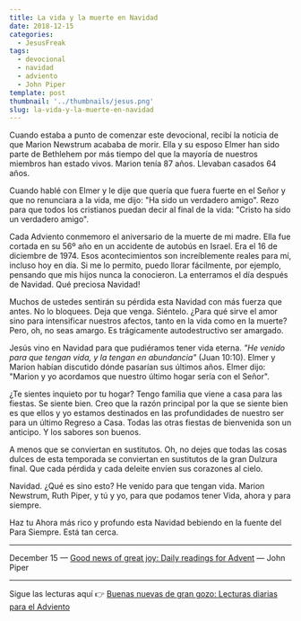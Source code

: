 ```yaml
---
title: La vida y la muerte en Navidad
date: 2018-12-15
categories:
  - JesusFreak
tags:
  - devocional
  - navidad
  - adviento
  - John Piper
template: post
thumbnail: '../thumbnails/jesus.png'
slug: la-vida-y-la-muerte-en-navidad
---
```


Cuando estaba a punto de comenzar este devocional, recibí la noticia de que Marion Newstrum acababa de morir. Ella y su esposo Elmer han sido parte de Bethlehem por más tiempo del que la mayoría de nuestros miembros han estado vivos. Marion tenía 87 años. Llevaban casados 64 años.

Cuando hablé con Elmer y le dije que quería que fuera fuerte en el Señor y que no renunciara a la vida, me dijo: "Ha sido un verdadero amigo". Rezo para que todos los cristianos puedan decir al final de la vida: "Cristo ha sido un verdadero amigo".

Cada Adviento conmemoro el aniversario de la muerte de mi madre. Ella fue cortada en su 56º año en un accidente de autobús en Israel. Era el 16 de diciembre de 1974. Esos acontecimientos son increíblemente reales para mí, incluso hoy en día. Si me lo permito, puedo llorar fácilmente, por ejemplo, pensando que mis hijos nunca la conocieron. La enterramos el día después de Navidad. Qué preciosa Navidad!

Muchos de ustedes sentirán su pérdida esta Navidad con más fuerza que antes. No lo bloquees. Deja que venga. Siéntelo. ¿Para qué sirve el amor sino para intensificar nuestros afectos, tanto en la vida como en la muerte? Pero, oh, no seas amargo. Es trágicamente autodestructivo ser amargado.

Jesús vino en Navidad para que pudiéramos tener vida eterna. _"He venido para que tengan vida, y la tengan en abundancia"_ (Juan 10:10). Elmer y Marion habían discutido dónde pasarían sus últimos años. Elmer dijo: "Marion y yo acordamos que nuestro último hogar sería con el Señor".

¿Te sientes inquieto por tu hogar? Tengo familia que viene a casa para las fiestas. Se siente bien. Creo que la razón principal por la que se siente bien es que ellos y yo estamos destinados en las profundidades de nuestro ser para un último Regreso a Casa. Todas las otras fiestas de bienvenida son un anticipo. Y los sabores son buenos.

A menos que se conviertan en sustitutos. Oh, no dejes que todas las cosas dulces de esta temporada se conviertan en sustitutos de la gran Dulzura final. Que cada pérdida y cada deleite envíen sus corazones al cielo.

Navidad. ¿Qué es sino esto? He venido para que tengan vida. Marion Newstrum, Ruth Piper, y tú y yo, para que podamos tener Vida, ahora y para siempre.

Haz tu Ahora más rico y profundo esta Navidad bebiendo en la fuente del Para Siempre. Está tan cerca.

---

December 15 — [Good news of great joy: Daily readings for Advent](https://www.desiringgod.org/books/good-news-of-great-joy) — John Piper

---

Sigue las lecturas aquí 👉 [Buenas nuevas de gran gozo: Lecturas diarias para el Adviento](/buenas-nuevas-de-gran-gozo-lecturas-diarias-para-adviento)